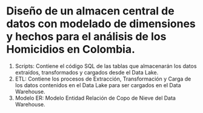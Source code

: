 # Diseño de un almacen central de datos con modelado de dimensiones y hechos para el análisis de los Homicidios en Colombia.

1. Scripts: Contiene el código SQL de las tablas que almacenarán los datos extraídos, transformados y cargados desde el Data Lake.
2. ETL: Contiene los procesos de Extracción, Transformación y Carga de los datos contenidos en el Data Lake para ser cargados en el Data Warehouse.
3. Modelo ER: Modelo Entidad Relación de Copo de Nieve del Data Warehouse.

